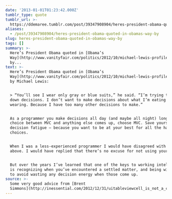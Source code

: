 ```yaml
---
date: '2013-01-01T01:23:42.000Z'
tumblr_type: quote
tumblr_url: >-
  https://ddemaree.tumblr.com/post/39347908904/heres-president-obama-quoted-in-obamas-way-by
aliases:
  - /post/39347908904/heres-president-obama-quoted-in-obamas-way-by
slug: heres-president-obama-quoted-in-obamas-way-by
tags: []
summary: >-
  Here’s President Obama quoted in [Obama’s
  Way](http://www.vanityfair.com/politics/2012/10/michael-lewis-profile-barack-obama)
  by...
text: >-
  Here’s President Obama quoted in [Obama’s
  Way](http://www.vanityfair.com/politics/2012/10/michael-lewis-profile-barack-obama)
  by Michael Lewis:


  > “You’ll see I wear only gray or blue suits,” he said. “I’m trying to pare
  down decisions. I don’t want to make decisions about what I’m eating or
  wearing. Because I have too many other decisions to make.”


  As a programmer you make decisions all day (and maybe all night) long. When a
  choice between MVC and anything else comes up, choose MVC. Save yourself from
  decision fatigue — because you want to be at your best for all the hard
  choices.


  When I was a less-experienced programmer I would have disagreed with the
  above. I would have replied that there’s no excuse for not using your brain.


  But over the years I’ve learned that one of the keys to working intelligently
  is recognizing when you’ve encountered a settled matter, and being wise enough
  to avoid wasting any decision energy when those come up.
source: >-
  Some very good advice from [Brent
  Simmons](http://inessential.com/2012/12/31/uitableviewcell_is_not_a_controller).
---
```


